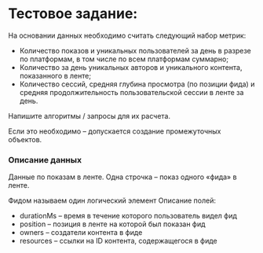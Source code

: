 # Тестовое задание:

На основании данных необходимо считать следующий набор метрик:

* Количество показов и уникальных пользователей за день в разрезе по платформам, в том числе по всем платформам суммарно;
* Количество за день уникальных авторов и уникального контента, показанного в ленте;
* Количество сессий, средняя глубина просмотра (по позиции фида) и средняя продолжительность пользовательской сессии в ленте за день.

Напишите алгоритмы / запросы для их расчета.

Если это необходимо – допускается создание промежуточных объектов.

### Описание данных
Данные по показам в ленте. Одна строчка – показ одного «фида» в ленте.

Фидом называем один логический элемент
Описание полей:

* durationMs – время в течение которого пользователь видел фид
* position – позиция в ленте на которой был показан фид
* owners – создатели контента в фиде
* resources – ссылки на ID контента, содержащегося в фиде



